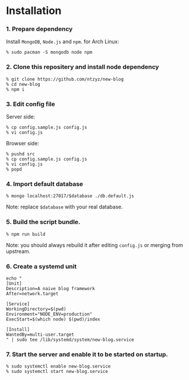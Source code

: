 # Installation

### 1. Prepare dependency

Install `MongoDB`, `Node.js` and `npm`. for Arch Linux:

```
% sudo pacman -S mongodb node npm
```

### 2. Clone this repositery and install node dependency

```
% git clone https://github.com/ntzyz/new-blog
% cd new-blog
% npm i
```

### 3. Edit config file
Server side:
```
% cp config.sample.js config.js
% vi config.js
```
Browser side:
```
% pushd src
% cp config.sample.js config.js
% vi config.js
% popd 
```

### 4. Import default database
```
% mongo localhost:27017/$database ./db.default.js
```
Note: replace `$database` with your real database.

### 5. Build the script bundle.
```
% npm run build
```
Note: you should always rebuild it after editing `config.js` or merging from upstream.

### 6. Create a systemd unit

```
echo "
[Unit]
Description=A naive blog framework
After=network.target

[Service]
WorkingDirectory=$(pwd)
Environment="NODE_ENV=production"
ExecStart=$(which node) $(pwd)/index

[Install]
WantedBy=multi-user.target
" | sudo tee /lib/systemd/system/new-blog.service
```

### 7. Start the server and enable it to be started on startup.
```
% sudo systemctl enable new-blog.service
% sudo systemctl start new-blog.service
```
